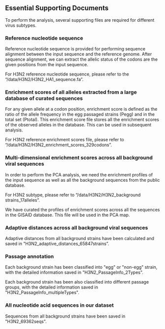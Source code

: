 ## Essential Supporting Documents

To perform the analysis, several supporting files are required for different virus subtypes.
 
### Reference nucleotide sequence

Reference nucleotide sequence is provided for performing sequence alignment between the input sequence and the reference genome. After sequence alignment, we can extract the allelic status of the codons are the given positions from the input sequence. 

For H3N2 reference nucleotide sequence, please refer to the “/data/H3N2/H3N2_HA1_sequence.fa”.


### Enrichment scores of all alleles extracted from a large database of curated sequences

For any given allele at a codon position, enrichment score is defined as the ratio of the allele frequency in the egg passaged strains (Pegg) and in the total set (Ptotal). This enrichment score file stores all the enrichment scores of the observed alleles in the database.  This can be used in subsequent analysis.
 
For H3N2 reference enrichment scores file, please refer to “/data/H3N2/H3N2_enrichment_scores_329codons”.


### Multi-dimensional enrichment scores across all background viral sequences

In order to perform the PCA analysis, we need the enrichment profiles of the input sequence as well as all the background sequences from the public database.

For H3N2 subtype, please refer to “/data/H3N2/H3N2_background strains_17alleles”.

We have curated the profiles of enrichment scores across all the sequences in the GISAID database. This file will be used in the PCA map.


### Adaptive distances across all background viral sequences

Adaptive distances from all background strains have been calculated and saved in "H3N2_adaptive_distances_65847strains”.


### Passage annotation 

Each background strain has been classified into "egg" or "non-egg" strain, with the detailed information saved in "H3N2_PassageInfo_2Types".

Each background strain has been also classified into different passage groups, with the detailed information saved in "H3N2_PassageInfo_multipleTypes". 

### All nucleotide acid sequences in our dataset
Sequences from all background strains have been saved in "H3N2_69362seqs".


